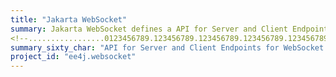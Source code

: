 ```yaml
---
title: "Jakarta WebSocket"
summary: Jakarta WebSocket defines a API for Server and Client Endpoints for the WebSocket protocol (RFC6455).
<!--.................0123456789.123456789.123456789.123456789.123456789.123456789-->
summary_sixty_char: "API for Server and Client Endpoints for WebSocket protocol"
project_id: "ee4j.websocket"
---
```

